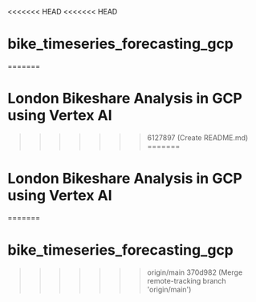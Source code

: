 <<<<<<< HEAD
<<<<<<< HEAD
# bike_timeseries_forecasting_gcp
=======
# London Bikeshare Analysis in GCP using Vertex AI
>>>>>>> 6127897 (Create README.md)
=======
# London Bikeshare Analysis in GCP using Vertex AI
=======
# bike_timeseries_forecasting_gcp
>>>>>>> origin/main
>>>>>>> 370d982 (Merge remote-tracking branch 'origin/main')
